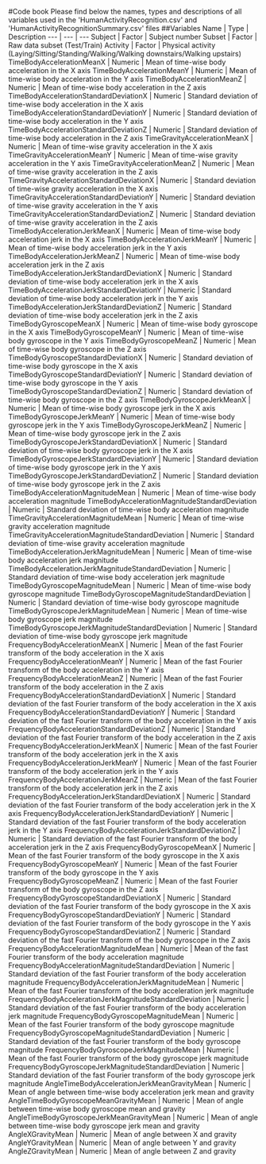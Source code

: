 #Code book
Please find below the names, types and descriptions of all variables used in the 'HumanActivityRecognition.csv' and 'HumanActivityRecognitionSummary.csv' files
##Variables
Name | Type | Description
--- | --- | --- 
Subject | Factor | Subject number
Subset | Factor | Raw data subset (Test/Train)
Activity | Factor | Physical activity (Laying/Sitting/Standing/Walking/Walking downstairs/Walking upstairs)
TimeBodyAccelerationMeanX | Numeric | Mean of time-wise body acceleration in the X axis
TimeBodyAccelerationMeanY | Numeric | Mean of time-wise body acceleration in the Y axis
TimeBodyAccelerationMeanZ | Numeric | Mean of time-wise body acceleration in the Z axis
TimeBodyAccelerationStandardDeviationX | Numeric | Standard deviation of time-wise body acceleration in the X axis
TimeBodyAccelerationStandardDeviationY | Numeric | Standard deviation of time-wise body acceleration in the Y axis
TimeBodyAccelerationStandardDeviationZ | Numeric | Standard deviation of time-wise body acceleration in the Z axis
TimeGravityAccelerationMeanX | Numeric | Mean of time-wise gravity acceleration in the X axis
TimeGravityAccelerationMeanY | Numeric | Mean of time-wise gravity acceleration in the Y axis
TimeGravityAccelerationMeanZ | Numeric | Mean of time-wise gravity acceleration in the Z axis
TimeGravityAccelerationStandardDeviationX | Numeric | Standard deviation of time-wise gravity acceleration in the X axis
TimeGravityAccelerationStandardDeviationY | Numeric | Standard deviation of time-wise gravity acceleration in the Y axis
TimeGravityAccelerationStandardDeviationZ | Numeric | Standard deviation of time-wise gravity acceleration in the Z axis
TimeBodyAccelerationJerkMeanX | Numeric | Mean of time-wise body acceleration jerk in the X axis
TimeBodyAccelerationJerkMeanY | Numeric | Mean of time-wise body acceleration jerk in the Y axis
TimeBodyAccelerationJerkMeanZ | Numeric | Mean of time-wise body acceleration jerk in the Z axis
TimeBodyAccelerationJerkStandardDeviationX | Numeric | Standard deviation of time-wise body acceleration jerk in the X axis
TimeBodyAccelerationJerkStandardDeviationY | Numeric | Standard deviation of time-wise body acceleration jerk in the Y axis
TimeBodyAccelerationJerkStandardDeviationZ | Numeric | Standard deviation of time-wise body acceleration jerk in the Z axis
TimeBodyGyroscopeMeanX | Numeric | Mean of time-wise body gyroscope in the X axis
TimeBodyGyroscopeMeanY | Numeric | Mean of time-wise body gyroscope in the Y axis
TimeBodyGyroscopeMeanZ | Numeric | Mean of time-wise body gyroscope in the Z axis
TimeBodyGyroscopeStandardDeviationX | Numeric | Standard deviation of time-wise body gyroscope in the X axis
TimeBodyGyroscopeStandardDeviationY | Numeric | Standard deviation of time-wise body gyroscope in the Y axis
TimeBodyGyroscopeStandardDeviationZ | Numeric | Standard deviation of time-wise body gyroscope in the Z axis
TimeBodyGyroscopeJerkMeanX | Numeric | Mean of time-wise body gyroscope jerk in the X axis
TimeBodyGyroscopeJerkMeanY | Numeric | Mean of time-wise body gyroscope jerk in the Y axis
TimeBodyGyroscopeJerkMeanZ | Numeric | Mean of time-wise body gyroscope jerk in the Z axis
TimeBodyGyroscopeJerkStandardDeviationX | Numeric | Standard deviation of time-wise body gyroscope jerk in the X axis
TimeBodyGyroscopeJerkStandardDeviationY | Numeric | Standard deviation of time-wise body gyroscope jerk in the Y axis
TimeBodyGyroscopeJerkStandardDeviationZ | Numeric | Standard deviation of time-wise body gyroscope jerk in the Z axis
TimeBodyAccelerationMagnitudeMean | Numeric | Mean of time-wise body acceleration magnitude
TimeBodyAccelerationMagnitudeStandardDeviation | Numeric | Standard deviation of time-wise body acceleration magnitude
TimeGravityAccelerationMagnitudeMean | Numeric | Mean of time-wise gravity acceleration magnitude
TimeGravityAccelerationMagnitudeStandardDeviation | Numeric | Standard deviation of time-wise gravity acceleration magnitude
TimeBodyAccelerationJerkMagnitudeMean | Numeric | Mean of time-wise body acceleration jerk magnitude
TimeBodyAccelerationJerkMagnitudeStandardDeviation | Numeric | Standard deviation of time-wise body acceleration jerk magnitude
TimeBodyGyroscopeMagnitudeMean | Numeric | Mean of time-wise body gyroscope magnitude
TimeBodyGyroscopeMagnitudeStandardDeviation | Numeric | Standard deviation of time-wise body gyroscope magnitude
TimeBodyGyroscopeJerkMagnitudeMean | Numeric | Mean of time-wise body gyroscope jerk magnitude
TimeBodyGyroscopeJerkMagnitudeStandardDeviation | Numeric | Standard deviation of time-wise body gyroscope jerk magnitude
FrequencyBodyAccelerationMeanX | Numeric | Mean of the fast Fourier transform of the body acceleration in the X axis
FrequencyBodyAccelerationMeanY | Numeric | Mean of the fast Fourier transform of the body acceleration in the Y axis
FrequencyBodyAccelerationMeanZ | Numeric | Mean of the fast Fourier transform of the body acceleration in the Z axis
FrequencyBodyAccelerationStandardDeviationX | Numeric | Standard deviation of the fast Fourier transform of the body acceleration in the X axis
FrequencyBodyAccelerationStandardDeviationY | Numeric | Standard deviation of the fast Fourier transform of the body acceleration in the Y axis
FrequencyBodyAccelerationStandardDeviationZ | Numeric | Standard deviation of the fast Fourier transform of the body acceleration in the Z axis
FrequencyBodyAccelerationJerkMeanX | Numeric | Mean of the fast Fourier transform of the body acceleration jerk in the X axis
FrequencyBodyAccelerationJerkMeanY | Numeric | Mean of the fast Fourier transform of the body acceleration jerk in the Y axis
FrequencyBodyAccelerationJerkMeanZ | Numeric | Mean of the fast Fourier transform of the body acceleration jerk in the Z axis
FrequencyBodyAccelerationJerkStandardDeviationX | Numeric | Standard deviation of the fast Fourier transform of the body acceleration jerk in the X axis
FrequencyBodyAccelerationJerkStandardDeviationY | Numeric | Standard deviation of the fast Fourier transform of the body acceleration jerk in the Y axis
FrequencyBodyAccelerationJerkStandardDeviationZ | Numeric | Standard deviation of the fast Fourier transform of the body acceleration jerk in the Z axis
FrequencyBodyGyroscopeMeanX | Numeric | Mean of the fast Fourier transform of the body gyroscope in the X axis
FrequencyBodyGyroscopeMeanY | Numeric | Mean of the fast Fourier transform of the body gyroscope in the Y axis
FrequencyBodyGyroscopeMeanZ | Numeric | Mean of the fast Fourier transform of the body gyroscope in the Z axis
FrequencyBodyGyroscopeStandardDeviationX | Numeric | Standard deviation of the fast Fourier transform of the body gyroscope in the X axis
FrequencyBodyGyroscopeStandardDeviationY | Numeric | Standard deviation of the fast Fourier transform of the body gyroscope in the Y axis
FrequencyBodyGyroscopeStandardDeviationZ | Numeric | Standard deviation of the fast Fourier transform of the body gyroscope in the Z axis
FrequencyBodyAccelerationMagnitudeMean | Numeric | Mean of the fast Fourier transform of the body acceleration magnitude
FrequencyBodyAccelerationMagnitudeStandardDeviation | Numeric | Standard deviation of the fast Fourier transform of the body acceleration magnitude
FrequencyBodyAccelerationJerkMagnitudeMean | Numeric | Mean of the fast Fourier transform of the body acceleration jerk magnitude
FrequencyBodyAccelerationJerkMagnitudeStandardDeviation | Numeric | Standard deviation of the fast Fourier transform of the body acceleration jerk magnitude
FrequencyBodyGyroscopeMagnitudeMean | Numeric | Mean of the fast Fourier transform of the body gyroscope magnitude
FrequencyBodyGyroscopeMagnitudeStandardDeviation | Numeric | Standard deviation of the fast Fourier transform of the body gyroscope magnitude
FrequencyBodyGyroscopeJerkMagnitudeMean | Numeric | Mean of the fast Fourier transform of the body gyroscope jerk magnitude
FrequencyBodyGyroscopeJerkMagnitudeStandardDeviation | Numeric | Standard deviation of the fast Fourier transform of the body gyroscope jerk magnitude
AngleTimeBodyAccelerationJerkMeanGravityMean | Numeric | Mean of angle between time-wise body acceleration jerk mean and gravity
AngleTimeBodyGyroscopeMeanGravityMean | Numeric | Mean of angle between time-wise body gyroscope mean and gravity
AngleTimeBodyGyroscopeJerkMeanGravityMean | Numeric | Mean of angle between time-wise body gyroscope jerk mean and gravity
AngleXGravityMean | Numeric | Mean of angle between X and gravity
AngleYGravityMean | Numeric | Mean of angle between Y and gravity
AngleZGravityMean | Numeric | Mean of angle between Z and gravity
